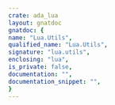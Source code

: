 ```yaml
---
crate: ada_lua
layout: gnatdoc
gnatdoc: {
name: "Lua.Utils",
qualified_name: "Lua.Utils",
signature: "lua.utils",
enclosing: "lua",
is_private: false,
documentation: "",
documentation_snippet: "",
}
---
```

